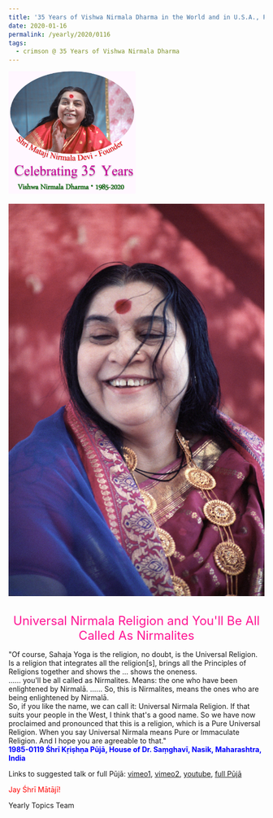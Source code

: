 ```yaml
---
title: '35 Years of Vishwa Nirmala Dharma in the World and in U.S.A., Post 1'
date: 2020-01-16
permalink: /yearly/2020/0116
tags:
  - crimson @ 35 Years of Vishwa Nirmala Dharma
---
```


<div style="text-align: left"><img src="/images/Celebrating35YearsVishwaNirmalaDharma.png" width="250" /></div><br>

<div style="text-align: center"><img src="/images/image298.png" /></div>

<br>
<p style="color:DeepPink; text-align:center">
<font size="+2"><b></b>Universal Nirmala Religion and You'll Be All Called As Nirmalites<br></font>
</p>

<p>
"Of course, Sahaja Yoga is the religion, no doubt, is the Universal Religion. Is a religion that integrates all the religion[s], brings all the Principles of Religions together and shows the ... shows the oneness.<br>
...... you'll be all called as Nirmalites. Means: the one who have been enlightened by Nirmalā. ...... So, this is Nirmalites, means the ones who are being enlightened by Nirmalā.<br>
So, if you like the name, we can call it: Universal Nirmala Religion. If that suits your people in the West, I think that's a good name. So we have now proclaimed and pronounced that this is a religion, which is a Pure Universal Religion. When you say Universal Nirmala means Pure or Immaculate Religion. And I hope you are agreeable to that."<br>
<font color="blue"><b>1985-0119 Śhrī Kṛiṣhṇa Pūjā, House of Dr. Saṃghavī, Nasik, Maharashtra, India</b></font><br>
</p>

Links to suggested talk or full Pūjā: <a href="https://vimeo.com/235800930"> vimeo1</a>, <a href="https://vimeo.com/24676416"> vimeo2</a>, <a href="https://youtu.be/Ox0dnlev17c"> youtube</a>, <a href="https://seven-teams.github.io/Videos_Links.html"> full Pūjā</a><br>

<p style="color:red;">Jay Śhrī Mātājī!<br></p>

Yearly Topics Team